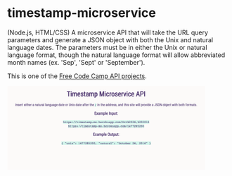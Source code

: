 # timestamp-microservice

(Node.js, HTML/CSS) A microservice API that will take the URL query parameters and generate a JSON object with both the Unix and natural language dates. The parameters must be in either the Unix or natural language format, though the natural language format will allow abbreviated month names (ex. 'Sep', 'Sept' or 'September').

This is one of the [Free Code Camp API projects](https://www.freecodecamp.com/challenges/timestamp-microservice). 

<img src="screenshot.png" alt="Home page describing how the timestamp microservice works" width="450">